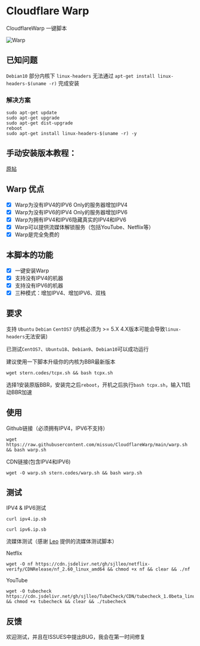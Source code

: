 # Cloudflare Warp
CloudflareWarp 一键脚本

![Warp](https://cdn.luotianyi.vc/wp-content/uploads/2021-02-04_21-05-50.jpg)

## 已知问题
`Debian10` 部分内核下 `linux-headers` 无法通过 `apt-get install linux-headers-$(uname -r)` 完成安装 
### 解决方案
```
sudo apt-get update
sudo apt-get upgrade
sudo apt-get dist-upgrade
reboot
sudo apt-get install linux-headers-$(uname -r) -y
```

## 手动安装版本教程：
[原帖](https://luotianyi.vc/5252.html)

## Warp 优点
- [x] Warp为没有IPV4的IPV6 Only的服务器增加IPV4
- [x] Warp为没有IPV6的IPV4 Only的服务器增加IPV6
- [x] Warp为拥有IPV4和IPV6隐藏真实的IPV4和IPV6
- [x] Warp可以提供流媒体解锁服务（包括YouTube、Netflix等）
- [x] Warp是完全免费的

## 本脚本的功能
- [x] 一键安装Warp
- [x] 支持没有IPV4的机器
- [x] 支持没有IPV6的机器
- [x] 三种模式：增加IPV4、增加IPV6、双栈

## 要求 
支持 `Ubuntu` `Debian` `CentOS7` (内核必须为 >= 5.X  4.X版本可能会导致`linux-headers`无法安装)

已测试`CentOS7`、`Ubuntu18`、`Debian9`、`Debian10`可以成功运行

建议使用一下脚本升级你的内核为BBR最新版本
```shell
wget stern.codes/tcpx.sh && bash tcpx.sh
```
选择1安装原版BBR，安装完之后`reboot`，开机之后执行`bash tcpx.sh`，输入11启动BBR加速

## 使用
Github链接（必须拥有IPV4，IPV6不支持）
```shell
wget https://raw.githubusercontent.com/missuo/CloudflareWarp/main/warp.sh && bash warp.sh
```

CDN链接(包含IPV4和IPV6)
```shell
wget -O warp.sh stern.codes/warp.sh && bash warp.sh
```

## 测试
IPV4 & IPV6测试
```shell
curl ipv4.ip.sb
```
```shell
curl ipv6.ip.sb
```

流媒体测试（感谢  [Leo](https://github.com/sjlleo/) 提供的流媒体测试脚本） 

Netflix
```shell
wget -O nf https://cdn.jsdelivr.net/gh/sjlleo/netflix-verify/CDNRelease/nf_2.60_linux_amd64 && chmod +x nf && clear && ./nf
```
YouTube
```shell
wget -O tubecheck https://cdn.jsdelivr.net/gh/sjlleo/TubeCheck/CDN/tubecheck_1.0beta_linux_amd64 && chmod +x tubecheck && clear && ./tubecheck
```


## 反馈
欢迎测试，并且在ISSUES中提出BUG，我会在第一时间修复
